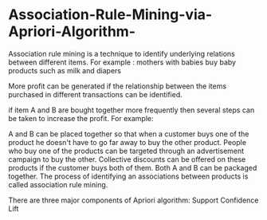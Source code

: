 # Association-Rule-Mining-via-Apriori-Algorithm-
Association rule mining is a technique to identify underlying relations between different items.
For example : mothers with babies buy baby products such as milk and diapers

More profit can be generated if the relationship between the items purchased in different transactions can be identified.

if item A and B are bought together more frequently then several steps can be taken to increase the profit. For example:

A and B can be placed together so that when a customer buys one of the product he doesn't have to go far away to buy the other product.
People who buy one of the products can be targeted through an advertisement campaign to buy the other.
Collective discounts can be offered on these products if the customer buys both of them.
Both A and B can be packaged together.
The process of identifying an associations between products is called association rule mining.

There are three major components of Apriori algorithm:
Support
Confidence
Lift
